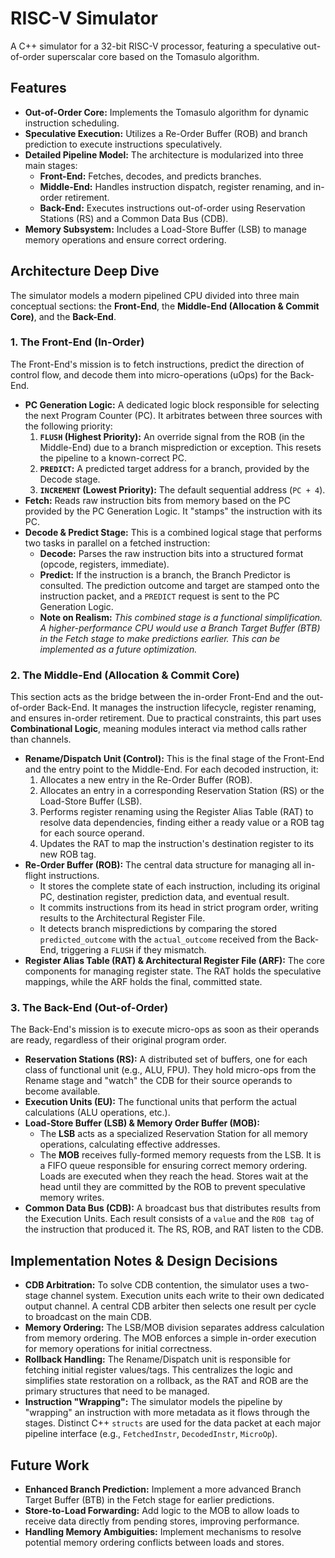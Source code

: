 # RISC-V Simulator

A C++ simulator for a 32-bit RISC-V processor, featuring a speculative out-of-order superscalar core based on the Tomasulo algorithm.

## Features

*   **Out-of-Order Core:** Implements the Tomasulo algorithm for dynamic instruction scheduling.
*   **Speculative Execution:** Utilizes a Re-Order Buffer (ROB) and branch prediction to execute instructions speculatively.
*   **Detailed Pipeline Model:** The architecture is modularized into three main stages:
    *   **Front-End:** Fetches, decodes, and predicts branches.
    *   **Middle-End:** Handles instruction dispatch, register renaming, and in-order retirement.
    *   **Back-End:** Executes instructions out-of-order using Reservation Stations (RS) and a Common Data Bus (CDB).
*   **Memory Subsystem:** Includes a Load-Store Buffer (LSB) to manage memory operations and ensure correct ordering.


## Architecture Deep Dive

The simulator models a modern pipelined CPU divided into three main conceptual sections: the **Front-End**, the **Middle-End (Allocation & Commit Core)**, and the **Back-End**.

### 1. The Front-End (In-Order)

The Front-End's mission is to fetch instructions, predict the direction of control flow, and decode them into micro-operations (uOps) for the Back-End.

*   **PC Generation Logic:** A dedicated logic block responsible for selecting the next Program Counter (PC). It arbitrates between three sources with the following priority:
    1.  **`FLUSH` (Highest Priority):** An override signal from the ROB (in the Middle-End) due to a branch misprediction or exception. This resets the pipeline to a known-correct PC.
    2.  **`PREDICT`:** A predicted target address for a branch, provided by the Decode stage.
    3.  **`INCREMENT` (Lowest Priority):** The default sequential address (`PC + 4`).
*   **Fetch:** Reads raw instruction bits from memory based on the PC provided by the PC Generation Logic. It "stamps" the instruction with its PC.
*   **Decode & Predict Stage:** This is a combined logical stage that performs two tasks in parallel on a fetched instruction:
    *   **Decode:** Parses the raw instruction bits into a structured format (opcode, registers, immediate).
    *   **Predict:** If the instruction is a branch, the Branch Predictor is consulted. The prediction outcome and target are stamped onto the instruction packet, and a `PREDICT` request is sent to the PC Generation Logic.
    *   **Note on Realism:** *This combined stage is a functional simplification. A higher-performance CPU would use a Branch Target Buffer (BTB) in the Fetch stage to make predictions earlier. This can be implemented as a future optimization.*

### 2. The Middle-End (Allocation & Commit Core)

This section acts as the bridge between the in-order Front-End and the out-of-order Back-End. It manages the instruction lifecycle, register renaming, and ensures in-order retirement. Due to practical constraints, this part uses **Combinational Logic**, meaning modules interact via method calls rather than channels.

*   **Rename/Dispatch Unit (Control):** This is the final stage of the Front-End and the entry point to the Middle-End. For each decoded instruction, it:
    1.  Allocates a new entry in the Re-Order Buffer (ROB).
    2.  Allocates an entry in a corresponding Reservation Station (RS) or the Load-Store Buffer (LSB).
    3.  Performs register renaming using the Register Alias Table (RAT) to resolve data dependencies, finding either a ready value or a ROB tag for each source operand.
    4.  Updates the RAT to map the instruction's destination register to its new ROB tag.
*   **Re-Order Buffer (ROB):** The central data structure for managing all in-flight instructions.
    *   It stores the complete state of each instruction, including its original PC, destination register, prediction data, and eventual result.
    *   It commits instructions from its head in strict program order, writing results to the Architectural Register File.
    *   It detects branch mispredictions by comparing the stored `predicted_outcome` with the `actual_outcome` received from the Back-End, triggering a `FLUSH` if they mismatch.
*   **Register Alias Table (RAT) & Architectural Register File (ARF):** The core components for managing register state. The RAT holds the speculative mappings, while the ARF holds the final, committed state.

### 3. The Back-End (Out-of-Order)

The Back-End's mission is to execute micro-ops as soon as their operands are ready, regardless of their original program order.

*   **Reservation Stations (RS):** A distributed set of buffers, one for each class of functional unit (e.g., ALU, FPU). They hold micro-ops from the Rename stage and "watch" the CDB for their source operands to become available.
*   **Execution Units (EU):** The functional units that perform the actual calculations (ALU operations, etc.).
*   **Load-Store Buffer (LSB) & Memory Order Buffer (MOB):**
    *   The **LSB** acts as a specialized Reservation Station for all memory operations, calculating effective addresses.
    -   The **MOB** receives fully-formed memory requests from the LSB. It is a FIFO queue responsible for ensuring correct memory ordering. Loads are executed when they reach the head. Stores wait at the head until they are committed by the ROB to prevent speculative memory writes.
*   **Common Data Bus (CDB):** A broadcast bus that distributes results from the Execution Units. Each result consists of a `value` and the `ROB tag` of the instruction that produced it. The RS, ROB, and RAT listen to the CDB.

## Implementation Notes & Design Decisions

*   **CDB Arbitration:** To solve CDB contention, the simulator uses a two-stage channel system. Execution units each write to their own dedicated output channel. A central CDB arbiter then selects one result per cycle to broadcast on the main CDB.
*   **Memory Ordering:** The LSB/MOB division separates address calculation from memory ordering. The MOB enforces a simple in-order execution for memory operations for initial correctness.
*   **Rollback Handling:** The Rename/Dispatch unit is responsible for fetching initial register values/tags. This centralizes the logic and simplifies state restoration on a rollback, as the RAT and ROB are the primary structures that need to be managed.
*   **Instruction "Wrapping":** The simulator models the pipeline by "wrapping" an instruction with more metadata as it flows through the stages. Distinct C++ `structs` are used for the data packet at each major pipeline interface (e.g., `FetchedInstr`, `DecodedInstr`, `MicroOp`).

## Future Work

*   **Enhanced Branch Prediction:** Implement a more advanced Branch Target Buffer (BTB) in the Fetch stage for earlier predictions.
*   **Store-to-Load Forwarding:** Add logic to the MOB to allow loads to receive data directly from pending stores, improving performance.
*   **Handling Memory Ambiguities:** Implement mechanisms to resolve potential memory ordering conflicts between loads and stores.